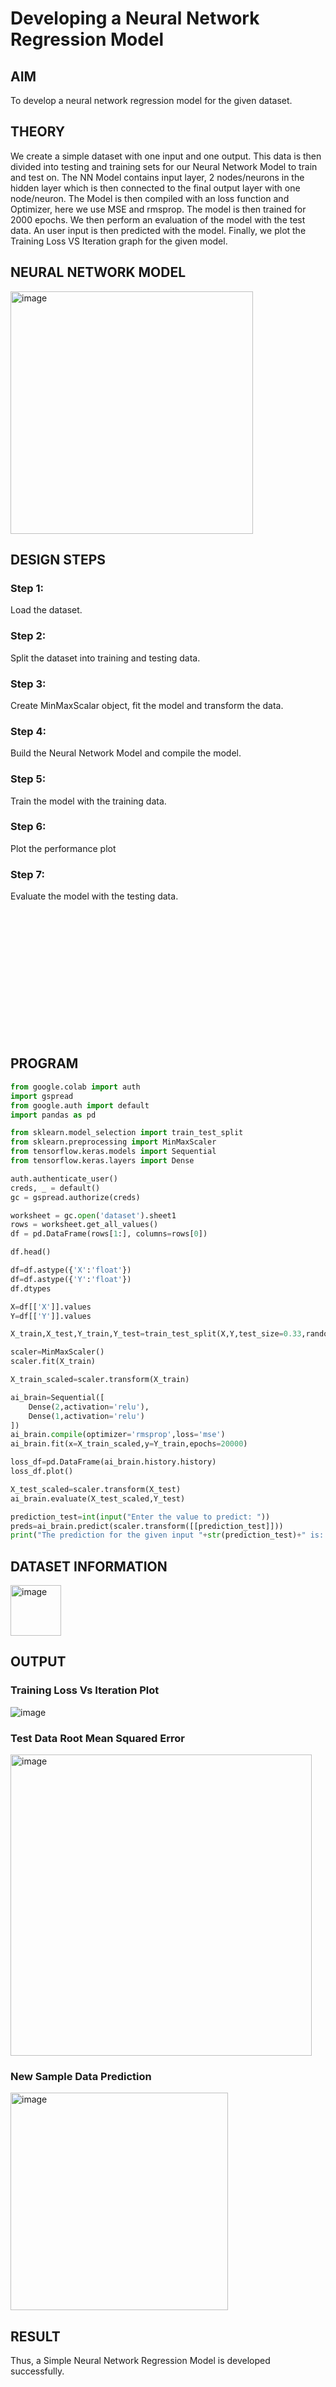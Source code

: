 # Developing a Neural Network Regression Model

## AIM

To develop a neural network regression model for the given dataset.

## THEORY

We create a simple dataset with one input and one output. This data is then divided into testing and training sets for our Neural Network Model to train and test on. The NN Model contains input layer, 2 nodes/neurons in the hidden layer which is then connected to the final output layer with one node/neuron. The Model is then compiled with an loss function and Optimizer, here we use MSE and rmsprop. The model is then trained for 2000 epochs.
We then perform an evaluation of the model with the test data. An user input is then predicted with the model. Finally, we plot the Training Loss VS Iteration graph for the given model.

## NEURAL NETWORK MODEL

<img width="388" alt="image" src="https://user-images.githubusercontent.com/75234991/187877739-41b7d2e6-4144-49a4-b15d-313b5837a55e.png">

<br>

## DESIGN STEPS

### Step 1:

Load the dataset.

### Step 2:

Split the dataset into training and testing data.

### Step 3:

Create MinMaxScalar object, fit the model and transform the data.

### Step 4:

Build the Neural Network Model and compile the model.

### Step 5:

Train the model with the training data.

### Step 6:

Plot the performance plot

### Step 7:

Evaluate the model with the testing data.

<br><br><br><br><br><br><br><br><br><br><br><br>

## PROGRAM
```python
from google.colab import auth
import gspread
from google.auth import default
import pandas as pd

from sklearn.model_selection import train_test_split
from sklearn.preprocessing import MinMaxScaler
from tensorflow.keras.models import Sequential
from tensorflow.keras.layers import Dense

auth.authenticate_user()
creds, _ = default()
gc = gspread.authorize(creds)

worksheet = gc.open('dataset').sheet1
rows = worksheet.get_all_values()
df = pd.DataFrame(rows[1:], columns=rows[0])

df.head()

df=df.astype({'X':'float'})
df=df.astype({'Y':'float'})
df.dtypes

X=df[['X']].values
Y=df[['Y']].values

X_train,X_test,Y_train,Y_test=train_test_split(X,Y,test_size=0.33,random_state=50)

scaler=MinMaxScaler()
scaler.fit(X_train)

X_train_scaled=scaler.transform(X_train)

ai_brain=Sequential([
    Dense(2,activation='relu'),
    Dense(1,activation='relu')
])
ai_brain.compile(optimizer='rmsprop',loss='mse')
ai_brain.fit(x=X_train_scaled,y=Y_train,epochs=20000)

loss_df=pd.DataFrame(ai_brain.history.history)
loss_df.plot()

X_test_scaled=scaler.transform(X_test)
ai_brain.evaluate(X_test_scaled,Y_test)

prediction_test=int(input("Enter the value to predict: "))
preds=ai_brain.predict(scaler.transform([[prediction_test]]))
print("The prediction for the given input "+str(prediction_test)+" is: "+str(preds))
```
## DATASET INFORMATION

<img width="81" alt="image" src="https://user-images.githubusercontent.com/75234991/187664392-e99a8824-e619-4818-80a7-ea250b3866b2.png">

## OUTPUT

### Training Loss Vs Iteration Plot

![image](https://user-images.githubusercontent.com/75234991/187843085-4877d40f-fa95-4b7d-8930-5533e12886fa.png)

### Test Data Root Mean Squared Error

<img width="482" alt="image" src="https://user-images.githubusercontent.com/75234991/187843234-8bbb2a59-b725-4651-ac7b-667b0d1f361f.png">

### New Sample Data Prediction

<img width="348" alt="image" src="https://user-images.githubusercontent.com/75234991/187843282-09d51d46-d97c-4f8e-b7d4-8773466b4cbf.png">

## RESULT
Thus, a Simple Neural Network Regression Model is developed successfully.
